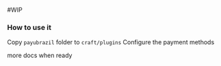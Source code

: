 #WIP

### How to use it 

Copy `payubrazil` folder to `craft/plugins`
Configure the payment methods 

more docs when ready